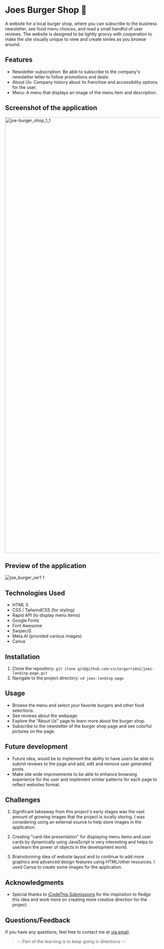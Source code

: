 # Joes Burger Shop 🍔

A website for a local burger shop, where you can subscribe to the business newsletter, see food menu choices, and read a small handful of user reviews. The website is designed to be lightly groovy with cooperation to make the site visually unique to view and create smiles as you browse around. 



## Features

* Newsletter subscription: Be able to subscribe to the company's newsletter letter to follow promotions and deals.
* About Us: Company history about its franchise and accessibility options for the user.
* Menu: A menu that displays an image of the menu item and description.


## Screenshot of the application 

<img width="1423" alt="joe-burger_shop_1_1" src="https://github.com/victorgarrido1/joes-landing-page/assets/139294878/fb3a8995-2002-49c5-a166-d00739385f3b">


## Preview of the application 
![joe_burger_ver1 1](https://github.com/victorgarrido1/joes-landing-page/assets/139294878/a2e42e6d-8ba1-4685-be91-71680ed43a74)


## Technologies Used

* HTML 5
* CSS / TailwindCSS (for styling)
* Rapid API (to display menu items)
* Google Fonts
* Font Awesome
* SwiperJS
* Meta.AI (provided various images)
* Canva


## Installation

1. Clone the repository: `git clone git@github.com:victorgarrido1/joes-landing-page.git`
2. Navigate to the project directory: `cd joes-landing-page`


## Usage

* Browse the menu and select your favorite burgers and other food selections.
* See reviews about the webpage.
* Explore the "About Us" page to learn more about the burger shop.
* Subscribe to the newsletter of the burger shop page and see colorful pictures on the page.

## Future development

* Future idea, would be to implement the ability to have users be able to submit reviews to the page and add, edit and remove user generated posts.
* Make site wide improvements to be able to enhance browsing experience for the user and implement similar patterns for each page to reflect websites format.



## Challenges

1.  Significant takeaway from this project's early stages was the vast amount of growing images that the project is locally storing. I was considering using an external source to help store images in the application.

2.  Creating "card-like presentation" for displaying menu items and user cards by dynamically using JavaScript is very interesting and helps to use/learn the power of objects in the development world.
   
3.  Brainstorming idea of website layout and to continue to add more graphics and advanced design features using HTML/other resources. I used Canva to create some images for the application.
  
## Acknowledgments 

* Special thanks to [iCodeThis Submissions](https://icodethis.com/modes/design-to-code/533/submissions?page=3) for the inspiration to fledge this idea and work more on creating more creative direction for the project.

## Questions/Feedback

If you have any questions, feel free to contact me at [via email](mailto:vgarrid009@gmail.com).


> -- Part of the learning is to keep going in directions --

